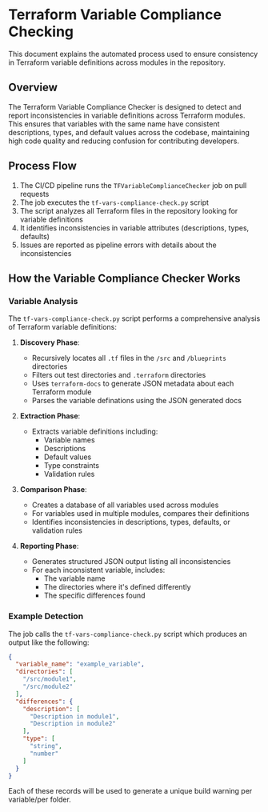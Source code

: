 # Terraform Variable Compliance Checking

This document explains the automated process used to ensure consistency in Terraform variable definitions across modules in the repository.

## Overview

The Terraform Variable Compliance Checker is designed to detect and report inconsistencies in variable definitions across Terraform modules. This ensures that variables with the same name have consistent descriptions, types, and default values across the codebase, maintaining high code quality and reducing confusion for contributing developers.

## Process Flow

1. The CI/CD pipeline runs the `TFVariableComplianceChecker` job on pull requests
2. The job executes the `tf-vars-compliance-check.py` script
3. The script analyzes all Terraform files in the repository looking for variable definitions
4. It identifies inconsistencies in variable attributes (descriptions, types, defaults)
5. Issues are reported as pipeline errors with details about the inconsistencies

## How the Variable Compliance Checker Works

### Variable Analysis

The `tf-vars-compliance-check.py` script performs a comprehensive analysis of Terraform variable definitions:

1. **Discovery Phase**:
   - Recursively locates all `.tf` files in the `/src` and `/blueprints` directories
   - Filters out test directories and `.terraform` directories
   - Uses `terraform-docs` to generate JSON metadata about each Terraform module
   - Parses the variable definations using the JSON generated docs

2. **Extraction Phase**:
   - Extracts variable definitions including:
     - Variable names
     - Descriptions
     - Default values
     - Type constraints
     - Validation rules

3. **Comparison Phase**:
   - Creates a database of all variables used across modules
   - For variables used in multiple modules, compares their definitions
   - Identifies inconsistencies in descriptions, types, defaults, or validation rules

4. **Reporting Phase**:
   - Generates structured JSON output listing all inconsistencies
   - For each inconsistent variable, includes:
     - The variable name
     - The directories where it's defined differently
     - The specific differences found

### Example Detection

The job calls the `tf-vars-compliance-check.py` script which produces an output like the following:

```json
{
  "variable_name": "example_variable",
  "directories": [
    "/src/module1",
    "/src/module2"
  ],
  "differences": {
    "description": [
      "Description in module1",
      "Description in module2"
    ],
    "type": [
      "string",
      "number"
    ]
  }
}
```

Each of these records will be used to generate a unique build warning per variable/per folder.
